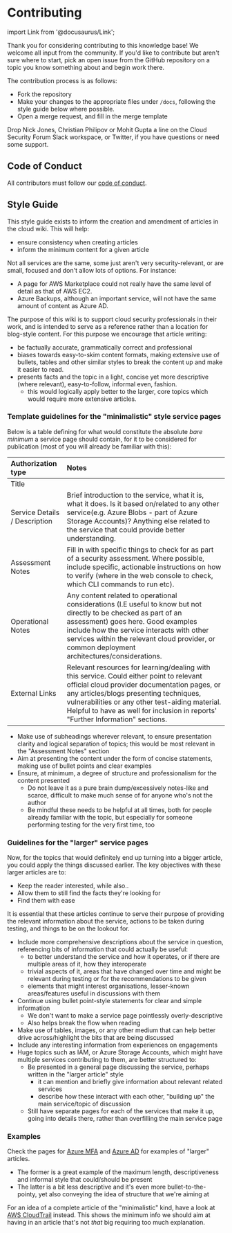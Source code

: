 # Contributing

import Link from '@docusaurus/Link';

Thank you for considering contributing to this knowledge base! We welcome all input from the community.  If you'd like to contribute but aren't sure where to start, pick an open issue from the GitHub repository on a topic you know something about and begin work there.

The contribution process is as follows:

* Fork the repository
* Make your changes to the appropriate files under `/docs`, following the style guide below where possible.
* Open a merge request, and fill in the merge template

Drop Nick Jones, Christian Philipov or Mohit Gupta a line on the Cloud Security Forum Slack workspace, or Twitter, if you have questions or need some support.

## Code of Conduct

All contributors must follow our [code of conduct](https://www.contributor-covenant.org/version/2/1/code_of_conduct/).

## Style Guide

This style guide exists to inform the creation and amendment of articles in the cloud wiki. This will help:

* ensure consistency when creating articles
* inform the minimum content for a given article

Not all services are the same, some just aren't very security-relevant, or are small, focused and don't allow lots of options. For instance:

* A page for AWS Marketplace could not really have the same level of detail as that of AWS EC2.
* Azure Backups, although an important service, will not have the same amount of content as Azure AD.

The purpose of this wiki is to support cloud security professionals in their work, and is intended to serve as a reference rather than a location for blog-style content. For this purpose we encourage that article writing:

* be factually accurate, grammatically correct and professional
* biases towards easy-to-skim content formats, making extensive use of bullets, tables and other similar styles to break the content up and make it easier to read.
* presents facts and the topic in a light, concise yet more descriptive (where relevant), easy-to-follow, informal even, fashion.
  * this would logically apply better to the larger, core topics which would require more extensive articles.

### Template guidelines for the "minimalistic" style service pages

Below is a table defining for what would constitute the absolute _bare minimum_ a service page should contain, for it to be considered for publication (most of you will already be familiar with this):

| Authorization type            | Notes                                                                                                                                                                                                                                                                                                                    |
| :---------------------------- | :----------------------------------------------------------------------------------------------------------------------------------------------------------------------------------------------------------------------------------------------------------------------------------------------------------------------- |
| Title                         |                                                                                                                                                                                                                                                                                                                          |
| Service Details / Description | Brief introduction to the service, what it is, what it does. Is it based on/related to any other service(e.g. Azure Blobs - part of Azure Storage Accounts)? Anything else related to the service that could provide better understanding.                                                                               |
| Assessment Notes              | Fill in with specific things to check for as part of a security assessment. Where possible, include specific, actionable instructions on how to verify (where in the web console to check, which CLI commands to run etc).                                                                                               |
| Operational Notes             | Any content related to operational considerations (I.E useful to know but not directly to be checked as part of an assessment) goes here. Good examples include how the service interacts with other services within the relevant cloud provider, or common deployment architectures/considerations.                     |
| External Links                | Relevant resources for learning/dealing with this service. Could either point to relevant official cloud provider documentation pages, or any articles/blogs presenting techniques, vulnerabilities or any other test-aiding material. Helpful to have as well for inclusion in reports' "Further Information" sections. |

* Make use of subheadings wherever relevant, to ensure presentation clarity and logical separation of topics; this would be most relevant in the "Assessment Notes" section
* Aim at presenting the content under the form of concise statements, making use of bullet points and clear examples
* Ensure, at minimum, a degree of structure and professionalism for the content presented
  * Do not leave it as a pure brain dump/excessively notes-like and scarce, difficult to make much sense of for anyone who's not the author
  * Be mindful these needs to be helpful at all times, both for people already familiar with the topic, but especially for someone performing testing for the very first time, too

### Guidelines for the "larger" service pages

Now, for the topics that would definitely end up turning into a bigger article, you could apply the things discussed earlier. The key objectives with these larger articles are to:

* Keep the reader interested, while also..
* Allow them to still find the facts they're looking for
* Find them with ease

It is essential that these articles continue to serve their purpose of providing the relevant information about the service, actions to be taken during testing, and things to be on the lookout for.

* Include more comprehensive descriptions about the service in question, referencing bits of information that could actually be useful:
  * to better understand the service and how it operates, or if there are multiple areas of it, how they interoperate
  * trivial aspects of it, areas that have changed over time and might be relevant during testing or for the recommendations to be given
  * elements that might interest organisations, lesser-known areas/features useful in discussions with them
* Continue using bullet point-style statements for clear and simple information
  * We don't want to make a service page pointlessly overly-descriptive
  * Also helps break the flow when reading
* Make use of tables, images, or any other medium that can help better drive across/highlight the bits that are being discussed
* Include any interesting information from experiences on engagements
* Huge topics such as IAM, or Azure Storage Accounts, which might have multiple services contributing to them, are better structured to:
  * Be presented in a general page discussing the service, perhaps written in the "larger article" style
    * it can mention and briefly give information about relevant related services
    * describe how these interact with each other, "building up" the main service/topic of discussion
  * Still have separate pages for each of the services that make it up, going into details there, rather than overfilling the main service page

### Examples

Check the pages for [Azure MFA](docs/azure/services/azure_mfa) and [Azure AD](docs/azure/services/Azure_AD) for examples of "larger" articles.

* The former is a great example of the maximum length, descriptiveness and informal style that could/should be present
* The latter is a bit less descriptive and it's even more bullet-to-the-pointy, yet also conveying the idea of structure that we're aiming at

For an idea of a complete article of the "minimalistic" kind, have a look at [AWS CloudTrail](/docs/aws/services/CloudTrail) instead. This shows the minimum info we should aim at having in an article that's not _that_ big requiring too much explanation.
